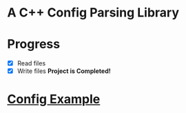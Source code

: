 # A C++ Config Parsing Library

# Progress
- [x] Read files
- [x] Write files 
**Project is Completed!**

# [Config Example](https://github.com/colinm22283/config/blob/main/demo.cfg)
